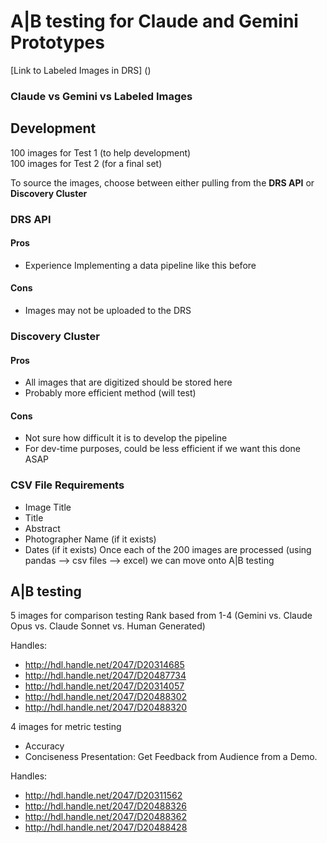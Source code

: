 # A|B testing for Claude and Gemini Prototypes
[Link to Labeled Images in DRS] () 
### Claude vs Gemini vs Labeled Images

## Development
100 images for Test 1 (to help development)  
100 images for Test 2 (for a final set)  

To source the images, choose between either pulling from the **DRS API** or **Discovery Cluster**  

### **DRS API**  
#### Pros  
  - Experience Implementing a data pipeline like this before
#### Cons  
  - Images may not be uploaded to the DRS


### **Discovery Cluster**  
#### Pros  
  - All images that are digitized should be stored here  
  - Probably more efficient method (will test)  
#### Cons  
  - Not sure how difficult it is to develop the pipeline  
  - For dev-time purposes, could be less efficient if we want this done ASAP  

### CSV File Requirements
  - Image Title
  - Title
  - Abstract
  - Photographer Name (if it exists)
  - Dates (if it exists)
Once each of the 200 images are processed (using pandas --> csv files --> excel) we can move onto A|B testing

## A|B testing
5 images for comparison testing
Rank based from 1-4 (Gemini vs. Claude Opus vs. Claude Sonnet vs. Human Generated)

Handles:
- http://hdl.handle.net/2047/D20314685
- http://hdl.handle.net/2047/D20487734
- http://hdl.handle.net/2047/D20314057
- http://hdl.handle.net/2047/D20488302
- http://hdl.handle.net/2047/D20488320


4 images for metric testing
- Accuracy
- Conciseness
Presentation: Get Feedback from Audience from a Demo.

Handles:
- http://hdl.handle.net/2047/D20311562
- http://hdl.handle.net/2047/D20488326
- http://hdl.handle.net/2047/D20488362
- http://hdl.handle.net/2047/D20488428  

